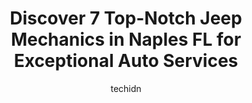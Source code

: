 ---
layout: ampstory
image: https://images.unsplash.com/photo-1608506876688-ab805ee6c2c6?ixlib=rb-4.0.3&ixid=MnwxMjA3fDB8MHxwaG90by1wYWdlfHx8fGVufDB8fHx8&auto=format&fit=crop&w=640&h=853&q=80
author: techidn
featured: false
description: Trust your vehicles maintenance and repairs to the 7 best Jeep Mechanic in Naples FL, USA. With their extensive experience, cutting-edge technology, and commitment to customer satisfaction,
title: Discover 7 Top-Notch Jeep Mechanics in Naples FL for Exceptional Auto Services
cover:
   title: Discover 7 Top-Notch Jeep Mechanics in Naples FL for Exceptional Auto Services
   subtitle: Rickpate
   background: https://images.unsplash.com/photo-1608506876688-ab805ee6c2c6?ixlib=rb-4.0.3&ixid=MnwxMjA3fDB8MHxwaG90by1wYWdlfHx8fGVufDB8fHx8&auto=format&fit=crop&w=640&h=853&q=80

pages: 
 - layout: thirds
   top: <h1>#1 Auto Europa Naples</h1>
   bottom: "<p>What a positive experience! First of all just calling for an appointment was a pleasant experience! Secondly I have a Porsche and the estimate was reasonable and the car </p>"
   background: https://www.knot35.com/toplist/wp-content/uploads/2023/06/best-jeep-mechanic-1-in-naples-fl-1685832356.jpeg
   backgroundblur: true
 - layout: thirds
   top: <h1>#2 Windermere Sustainable Car Care</h1>
   bottom: "<p>4378 Domestic Ave, Naples, FL 34104, United States</p>"
   background: https://www.knot35.com/toplist/wp-content/uploads/2023/06/best-jeep-mechanic-2-in-naples-fl-1685832357.jpeg
   cta:
      link: https://www.knot35.com/toplist/discover-7-top-notch-jeep-mechanics-in-naples-fl-for-exceptional-auto-services/
      text: Discover 7 Top-Notch Jeep Mechanics in Naples FL for Exceptional Auto Services
 - layout: thirds
   top: <h1>#3 The Garage Auto and Tire</h1>
   bottom: "<p>3400 Prospect Ave Unit B, Naples, FL 34104, United States</p>"
   background: https://www.knot35.com/toplist/wp-content/uploads/2023/06/best-jeep-mechanic-3-in-naples-fl-1685832358.jpeg
   cta:
      link: https://www.knot35.com/toplist/discover-7-top-notch-jeep-mechanics-in-naples-fl-for-exceptional-auto-services/
      text: Discover 7 Top-Notch Jeep Mechanics in Naples FL for Exceptional Auto Services
 - layout: thirds
   top: <h1>#4 Pine Ridge Imports Of Naples</h1>
   bottom: "<p>5340 Jaeger Rd, Naples, FL 34109, United States</p>"
   background: https://images.unsplash.com/photo-1546497974-b213c9efb599?ixlib=rb-4.0.3&ixid=MnwxMjA3fDB8MHxwaG90by1wYWdlfHx8fGVufDB8fHx8&auto=format&fit=crop&w=640&h=853&q=80
   cta:
      link: https://www.knot35.com/toplist/discover-7-top-notch-jeep-mechanics-in-naples-fl-for-exceptional-auto-services/
      text: Discover 7 Top-Notch Jeep Mechanics in Naples FL for Exceptional Auto Services
 - layout: thirds
   top: <h1>#5 Windermere Sustainable Car Care</h1>
   bottom: "<p>1440 Airport-Pulling Rd N, Naples, FL 34104, United States</p>"
   background: https://images.unsplash.com/photo-1557672172-298e090bd0f1?ixlib=rb-4.0.3&ixid=MnwxMjA3fDB8MHxwaG90by1wYWdlfHx8fGVufDB8fHx8&auto=format&fit=crop&w=640&h=853&q=80
   cta:
      link: https://www.knot35.com/toplist/discover-7-top-notch-jeep-mechanics-in-naples-fl-for-exceptional-auto-services/
      text: Discover 7 Top-Notch Jeep Mechanics in Naples FL for Exceptional Auto Services
 - layout: thirds
   top: <h1>#6 Chets Courtesy Automotive</h1>
   bottom: "<p>1863 Tamiami Trail N, Naples, FL 34102, United States</p>"
   background: https://images.unsplash.com/photo-1561679660-d00ee1e0dc8e?ixlib=rb-4.0.3&ixid=MnwxMjA3fDB8MHxwaG90by1wYWdlfHx8fGVufDB8fHx8&auto=format&fit=crop&w=640&h=853&q=80
   cta:
      link: https://www.knot35.com/toplist/discover-7-top-notch-jeep-mechanics-in-naples-fl-for-exceptional-auto-services/
      text: Discover 7 Top-Notch Jeep Mechanics in Naples FL for Exceptional Auto Services
 - layout: thirds
   top: <h1>#7 Summit Automotive Inc</h1>
   bottom: "<p>3784 Domestic Ave, Naples, FL 34104, United States</p>"
   background: https://images.unsplash.com/photo-1574169208507-84376144848b?ixlib=rb-4.0.3&ixid=MnwxMjA3fDB8MHxwaG90by1wYWdlfHx8fGVufDB8fHx8&auto=format&fit=crop&w=640&h=853&q=80
   cta:
      link: https://www.knot35.com/toplist/discover-7-top-notch-jeep-mechanics-in-naples-fl-for-exceptional-auto-services/
      text: Discover 7 Top-Notch Jeep Mechanics in Naples FL for Exceptional Auto Services
 - layout: thirds
   middle: Continue reading...
   background: https://images.unsplash.com/photo-1618005182384-a83a8bd57fbe?ixlib=rb-4.0.3&ixid=MnwxMjA3fDB8MHxwaG90by1wYWdlfHx8fGVufDB8fHx8&auto=format&fit=crop&w=640&h=853&q=80
   cta:
      link: https://www.knot35.com/toplist/discover-7-top-notch-jeep-mechanics-in-naples-fl-for-exceptional-auto-services/
      text: Discover 7 Top-Notch Jeep Mechanics in Naples FL for Exceptional Auto Services
      
---